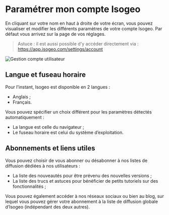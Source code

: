 # Paramétrer mon compte Isogeo

En cliquant sur votre nom en haut à droite de votre écran, vous pouvez visualiser et modifier les différents paramètres de votre compte Isogeo. Par défaut vous arrivez sur la page de vos réglages.

> Astuce : il est aussi possible d&apos;y accéder directement via : https://app.isogeo.com/settings/account

![Gestion compte utilisateur](/images/user_profile_options.png "Paramétrer son compte d&apos;utilisateur Isogeo")

## Langue et fuseau horaire

Pour l&apos;instant, Isogeo est disponible en 2 langues :
* Anglais ;
* Français.

Vous pouvez spécifier un choix différent pour les paramètres détectés automatiquement :

* La langue est celle du navigateur ;
* Le fuseau horaire est celui du système d’exploitation.

## Abonnements et liens utiles

Vous pouvez choisir de vous abonner ou désabonner à nos listes de diffusion dédiées à nos utilisateurs :

* La liste des nouveautés pour être prévenu des nouvelles versions ;
* La liste des trucs et astuces pour bénéficier de petits tutoriels sur des fonctionnalités ;

Vous pouvez également accéder à nos réseaux sociaux ou bien au blog, sur lequel vous pouvez gérer votre abonnement à la liste de diffusion globale d’Isogeo (indépendant des deux autres).
